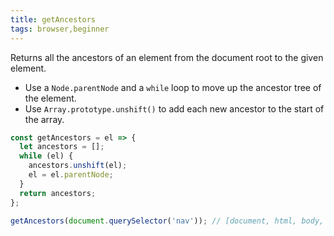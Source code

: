 ```yaml
---
title: getAncestors
tags: browser,beginner
---
```


Returns all the ancestors of an element from the document root to the given element.

- Use a `Node.parentNode` and a `while` loop to move up the ancestor tree of the element.
- Use `Array.prototype.unshift()` to add each new ancestor to the start of the array.

```js
const getAncestors = el => {
  let ancestors = [];
  while (el) {
    ancestors.unshift(el);
    el = el.parentNode;
  }
  return ancestors;
};
```

```js
getAncestors(document.querySelector('nav')); // [document, html, body, header, nav]
```
